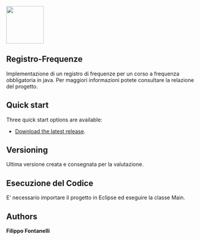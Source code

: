 <a href="http://fontanellif.it">
  <img src="http://fontanellif.it/image/Unipi/logo_unipi.jpg" width="100px">
</a>

## Registro-Frequenze

Implementazione di un registro di frequenze per un corso a frequenza obbligatoria in java.
Per maggiori informazioni potete consultare la relazione del progetto.

## Quick start

Three quick start options are available:

* [Download the latest release](https://github.com/fontanellif/Registro-Frequenze/archive/master.zip).


## Versioning

Ultima versione creata e consegnata per la valutazione.


## Esecuzione del Codice

E' necessario importare il progetto in Eclipse ed eseguire la classe Main.

## Authors

**Filippo Fontanelli**
